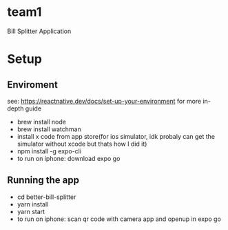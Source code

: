 # team1
Bill Splitter Application


# Setup 
## Enviroment
see: https://reactnative.dev/docs/set-up-your-environment for more in-depth guide
* brew install node
* brew install watchman
* install x code from app store(for ios simulator, idk probaly can get the simulator without xcode but thats how I did it)
* npm install -g expo-cli
* to run on iphone: download expo go
## Running the app
* cd better-bill-splitter
* yarn install 
* yarn start
* to run on iphone: scan qr code with camera app and openup in expo go
